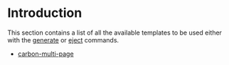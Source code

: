 # Introduction

This section contains a list of all the available templates to be used either with the [generate](/cli/command-generate) or [eject](/cli/command-eject) commands.

- [carbon-multi-page](/templates/carbon-multi-page)
